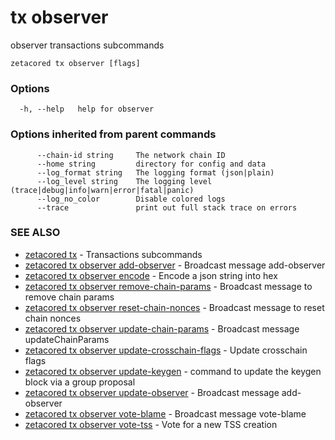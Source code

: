 # tx observer

observer transactions subcommands

```
zetacored tx observer [flags]
```

### Options

```
  -h, --help   help for observer
```

### Options inherited from parent commands

```
      --chain-id string     The network chain ID
      --home string         directory for config and data 
      --log_format string   The logging format (json|plain) 
      --log_level string    The logging level (trace|debug|info|warn|error|fatal|panic) 
      --log_no_color        Disable colored logs
      --trace               print out full stack trace on errors
```

### SEE ALSO

* [zetacored tx](zetacored_tx.md)	 - Transactions subcommands
* [zetacored tx observer add-observer](zetacored_tx_observer_add-observer.md)	 - Broadcast message add-observer
* [zetacored tx observer encode](zetacored_tx_observer_encode.md)	 - Encode a json string into hex
* [zetacored tx observer remove-chain-params](zetacored_tx_observer_remove-chain-params.md)	 - Broadcast message to remove chain params
* [zetacored tx observer reset-chain-nonces](zetacored_tx_observer_reset-chain-nonces.md)	 - Broadcast message to reset chain nonces
* [zetacored tx observer update-chain-params](zetacored_tx_observer_update-chain-params.md)	 - Broadcast message updateChainParams
* [zetacored tx observer update-crosschain-flags](zetacored_tx_observer_update-crosschain-flags.md)	 - Update crosschain flags
* [zetacored tx observer update-keygen](zetacored_tx_observer_update-keygen.md)	 - command to update the keygen block via a group proposal
* [zetacored tx observer update-observer](zetacored_tx_observer_update-observer.md)	 - Broadcast message add-observer
* [zetacored tx observer vote-blame](zetacored_tx_observer_vote-blame.md)	 - Broadcast message vote-blame
* [zetacored tx observer vote-tss](zetacored_tx_observer_vote-tss.md)	 - Vote for a new TSS creation

